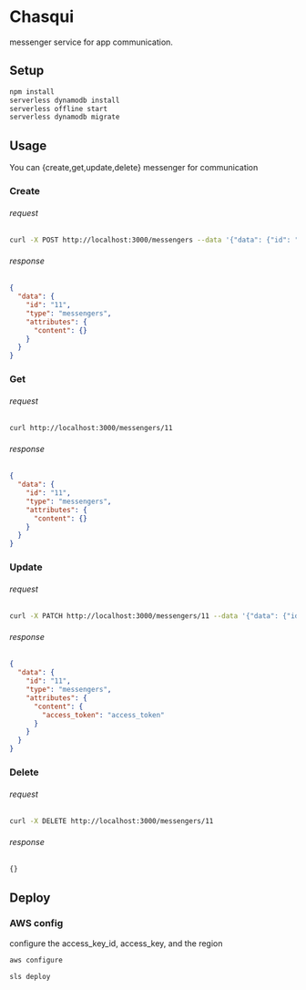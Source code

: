 # Chasqui
messenger service for app communication.
## Setup

```bash
npm install
serverless dynamodb install
serverless offline start
serverless dynamodb migrate
```

## Usage
You can {create,get,update,delete} messenger for communication 
### Create
###### request
```bash
curl -X POST http://localhost:3000/messengers --data '{"data": {"id": "11", "type": "messengers", "attributes": {}}}'
```

###### response
```json
{
  "data": {
    "id": "11",
    "type": "messengers",
    "attributes": {
      "content": {}
    }
  }
}
```

### Get
###### request
```bash
curl http://localhost:3000/messengers/11
```

###### response
```json
{
  "data": {
    "id": "11",
    "type": "messengers",
    "attributes": {
      "content": {}
    }
  }
}
```

### Update
###### request
```bash
curl -X PATCH http://localhost:3000/messengers/11 --data '{"data": {"id": "11", "type": "messengers", "attributes": {"content": {"access_token": "access_token"}}}}'
```

###### response
```json
{
  "data": {
    "id": "11",
    "type": "messengers",
    "attributes": {
      "content": {
        "access_token": "access_token"
      }
    }
  }
}
```

### Delete
###### request
```bash
curl -X DELETE http://localhost:3000/messengers/11
```

###### response
```javascript
{}
```


## Deploy

### AWS config
configure the access_key_id, access_key, and the region
```bash
aws configure
```

```bash
sls deploy
```